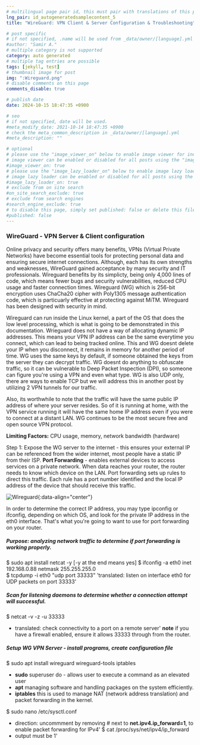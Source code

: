 ```yaml
---
# multilingual page pair id, this must pair with translations of this page. (This name must be unique)
lng_pair: id_autogeneratedsamplecontent_5
title: "WireGuard: VPN Client & Server Configuration & Troubleshooting"

# post specific
# if not specified, .name will be used from _data/owner/[language].yml
#author: "Samir A."
# multiple category is not supported
category: auto generated
# multiple tag entries are possible
tags: [jekyll, test]
# thumbnail image for post
img: ":Wireguard.png"
# disable comments on this page
comments_disable: true

# publish date
date: 2024-10-15 18:47:35 +0900

# seo
# if not specified, date will be used.
#meta_modify_date: 2021-10-14 18:47:35 +0900
# check the meta_common_description in _data/owner/[language].yml
#meta_description: ""

# optional
# please use the "image_viewer_on" below to enable image viewer for individual pages or posts (_posts/ or [language]/_posts folders).
# image viewer can be enabled or disabled for all posts using the "image_viewer_posts: true" setting in _data/conf/main.yml.
#image_viewer_on: true
# please use the "image_lazy_loader_on" below to enable image lazy loader for individual pages or posts (_posts/ or [language]/_posts folders).
# image lazy loader can be enabled or disabled for all posts using the "image_lazy_loader_posts: true" setting in _data/conf/main.yml.
#image_lazy_loader_on: true
# exclude from on site search
#on_site_search_exclude: true
# exclude from search engines
#search_engine_exclude: true
# to disable this page, simply set published: false or delete this file
#published: false
---
```

### WireGuard - VPN Server & Client configuration 

Online privacy and security offers many benefits, VPNs (Virtual Private Networks) have become essential tools for protecting personal data and ensuring secure internet connections. Although, each has its own strengths and weaknesses, WireGuard gained acceptance by many security and IT professionals. Wireguard benefits by its simplicty, being only 4,000 lines of code, which means fewer bugs and security vulnerabilities, reduced CPU usage and faster connection times. Wireguard (WG) which is 256-bit encryption uses ChaCha20 cipher with Poly1305 message authentication code, which is particuarly effective at protecting against MiTM. Wireguard has been designed with security in mind. 

Wireguard can run inside the Linux kernel, a part of the OS that does the low level processing, which is what is going to be demonstrated in this documentation. Wrieguard does not have a way of allocating dynamic IP addresses. This means your VPN IP address can be the same everytime you connect, which can lead to being tracked online. This and WG doesnt delete your IP when you disconnect, it remains in memory for another period of time. WG uses the same keys by default, if someone obtained the keys from the server they can decrypt traffic. WG doesnt do anything to obfuscate traffic, so it can be vulnerable to Deep Packet Inspection (DPI), so someone can figure you're using a VPN and even what type. WG is also UDP only, there are ways to enable TCP but we will address this in another post by utilizing 2 VPN tunnels for our traffic. 

Also, its worthwhile to note that the traffic will have the same public IP address of where your server resides. So of it is running at home, with the VPN service running it will have the same home IP address even if you were to connect at a distant LAN. WG continues to be the most secure free and open source VPN protocol. 

**Limiting Factors:** 
CPU usage, memory, network bandwidth (hardware) 

Step 1: Expose the WG server to the internet - this ensures your external IP can be referenced from the wider internet, most people have a static IP from their ISP. 
**Port Forwarding** - enables external devices to access services on a private network. When data reaches your router, the router needs to know which device on the LAN. Port forwarding sets up rules to direct this traffic. Each rule has a port number identified and the local IP address of the device that should receive this traffic. 

![Wireguard](:wg_1.png){:data-align="center"} 

In order to determine the correct IP address, you may type ipconfig or ifconfig, depending on which OS, and look for the private IP address in the eth0 interface. That's what you're going to want to use for port forwarding on your router. 

##### Purpose: analyzing network traffic to determine if port forwarding is working properly. 
$ sudo apt install netcat -y        [-y at the end means yes] 
$ ifconfig -a 
     eth0   inet 192.168.0.88      netmask 255.255.255.0    
$ tcpdump -i eth0 "udp port 33333" 
      'translated: listen on interface eth0 for UDP packets on port 33333'

##### Scan for listening daemons to determine whether a connection attempt will successful. 
$ netcat -v -z -u  <public IP address> 33333 
- translated: check connectivity to a port on a remote server'
**note** if you have a firewall enabled, ensure it allows 33333 through from the router. 

##### Setup WG VPN Server - install programs, create configuration file
$ sudo apt install wireguard wireguard-tools iptables 
- **sudo** superuser do - allows user to execute a command as an elevated user 
- **apt** managing software and handling packages on the system efficiently. 
- **iptables** this is used to manage NAT (network address translation) and packet forwarding in the kernel.

$ sudo nano /etc/sysctl.conf 
- direction: uncommment by removing # next to **net.ipv4.ip_forward=1**, to enable packet forwarding for IPv4'
$ cat /proc/sys/net/ipv4/ip_forward
- output must be 1' 









 

